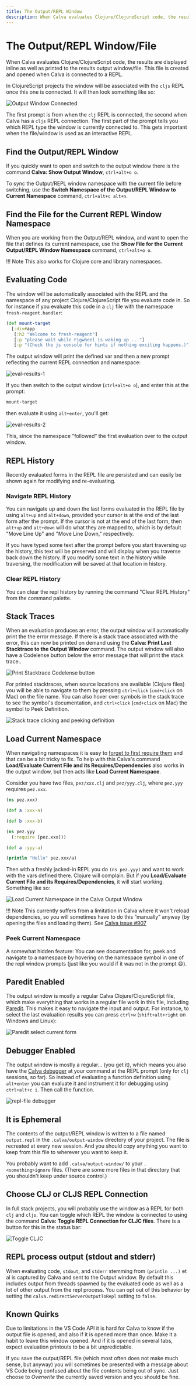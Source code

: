 ```yaml
---
title: The Output/REPL Window
description: When Calva evaluates Clojure/ClojureScript code, the results are displayed inline as well as printed to the results output window.
---
```


# The Output/REPL Window/File

When Calva evaluates Clojure/ClojureScript code, the results are displayed inline as well as printed to the results output window/file. This file is created and opened when Calva is connected to a REPL.

In ClojureScript projects the window will be associated with the `cljs` REPL once this one is connected. It will then look something like so:

![Output Window Connected](images/howto/output/output-window-connected.png)

The first prompt is from when the `clj` REPL is connected, the second when Calva has a `cljs` REPL connection. The first part of the prompt tells you which REPL type the window is currently connected to. This gets important when the file/window is used as an interactive REPL.

## Find the Output/REPL Window

If you quickly want to open and switch to the output window there is the command **Calva: Show Output Window**, `ctrl+alt+o o`.

To sync the Output/REPL window namespace with the current file before switching, use the **Switch Namespace of the Output/REPL Window to Current Namespace** command, `ctrl+alt+c alt+n`.

## Find the File for the Current REPL Window Namespace

When you are working from the Output/REPL window, and want to open the file that defines its current namespace, use the **Show File for the Current Output/REPL Window Namespace** command, `ctrl+alt+o o`.

!!! Note
    This also works for Clojure core and library namespaces.

## Evaluating Code

The window will be automatically associated with the REPL and the namespace of any project Clojure/ClojureScript file you evaluate code in. So for instance if you evaluate this code in a `clj` file with the namespace `fresh-reagent.handler`:

```clojure
(def mount-target
  [:div#app
   [:h2 "Welcome to fresh-reagent"]
   [:p "please wait while Figwheel is waking up ..."]
   [:p "(Check the js console for hints if nothing exciting happens.)"]])
```

The output window will print the defined var and then a new prompt reflecting the current REPL connection and namespace:

![eval-results-1](images/howto/output/eval-results-1.png)

If you then switch to the output window (`ctrl+alt+o o`), and enter this at the prompt:

```clojure
mount-target
```

then evaluate it using `alt+enter`, you'll get:

![eval-results-2](images/howto/output/eval-results-2.png)

This, since the namespace ”followed” the first evaluation over to the output window.

## REPL History

Recently evaluated forms in the REPL file are persisted and can easily be shown again for modifying and re-evaluating.

### Navigate REPL History

You can navigate up and down the last forms evaluated in the REPL file by using `alt+up` and `alt+down`, provided your cursor is at the end of the last form after the prompt. If the cursor is not at the end of the last form, then `alt+up` and `alt+down` will do what they are mapped to, which is by default "Move Line Up" and "Move Line Down," respectively.

If you have typed some text after the prompt before you start traversing up the history, this text will be preserved and will display when you traverse back down the history. If you modify some text in the history while traversing, the modification will be saved at that location in history.

### Clear REPL History

You can clear the repl history by running the command "Clear REPL History" from the command palette.

## Stack Traces

When an evaluation produces an error, the output window will automatically print the the error message. If there is a stack trace associated with the error, this can now be printed on demand using the **Calva: Print Last Stacktrace to the Output Window** command. The output window will also have a Codelense button below the error message that will print the stack trace..

![Print Stacktrace Codelense button](images/howto/output/print-stacktrace-codelense.png "Print Stacktrace Codelense button")

For printed stacktraces, when source locations are available (Clojure files) you will be able to navigate to them by pressing `ctrl+click` (`cmd+click` on Mac) on the file name. You can also hover over symbols in the stack trace to see the symbol's documentation, and `ctrl+click` (`cmd+click` on Mac) the symbol to Peek Definition.

![Stack trace clicking and peeking definition](images/howto/output/stack-traces.gif "Stack trace clicking and peeking definition")

## Load Current Namespace

When navigating namespaces it is easy to [forget to first require them](https://clojure.org/guides/repl/navigating_namespaces#_how_things_can_go_wrong) and that can be a bit tricky to fix. To help with this Calva's command **Load/Evaluate Current File and its Requires/Dependencies** also works in the output window, but then acts like **Load Current Namespace**.

Consider you have two files, `pez/xxx.clj` and `pez/yyy.clj`, where `pez.yyy` requires `pez.xxx`.

```clojure
(ns pez.xxx)

(def a :xxx-a)

(def b :xxx-b)
```

```clojure
(ns pez.yyy
  (:require [pez.xxx]))

(def a :yyy-a)

(println "Hello" pez.xxx/a)
```

Then with a freshly jacked-in REPL you do `(ns pez.yyy)` and want to work with the vars defined there. Clojure will complain. But if you **Load/Evaluate Current File and its Requires/Dependencies**, it will start working. Something like so:

![Load Current Namespace in the Calva Output Window](images/howto/output/load-current-namespace.png)

!!! Note
    This currently suffers from a limitation in Calva where it won't reload dependencies, so you will sometimes have to do this ”manually” anyway (by opening the files and loading them). See [Calva issue #907](https://github.com/BetterThanTomorrow/calva/issues/907)

### Peek Current Namespace

A somewhat hidden feature: You can see documentation for, peek and navigate to a namespace by hovering on the namespace symbol in one of the repl window prompts (just like you would if it was not in the prompt 😄).

## Paredit Enabled

The output window is mostly a regular Calva Clojure/ClojureScript file, which make everything that works in a regular file work in this file, including [Paredit](paredit.md). This makes it easy to navigate the input and output. For instance, to select the last evaluation results you can press `ctrl+w` (`shift+alt+right` on Windows and Linux):

![Paredit select current form](images/howto/output/select-last-result.png)

## Debugger Enabled

The output window is mostly a regular... (you get it), which means you also have the [Calva debugger](debugger.md) at your command at the REPL prompt (only for `clj` sessions, so far). So instead of evaluating a function definition using `alt+enter` you can evaluate it and instrument it for debugging using `ctrl+alt+c i`. Then call the function.

![repl-file debugger](images/howto/output/repl-file-debugger.png)

## It is Ephemeral

The contents of the output/REPL window is written to a file named `output.repl` in the `.calva/output-window` directory of your project. The file is recreated at every new session. And you should copy anything you want to keep from this file to wherever you want to keep it.

You probably want to add `.calva/output-window/` to your `.<something>ignore` files. (There are some more files in that directory that you shouldn't keep under source control.)

## Choose CLJ or CLJS REPL Connection

In full stack projects, you will probably use the window as a REPL for both `clj` and `cljs`. You can toggle which REPL the window is connected to using the command **Calva: Toggle REPL Connection for CLJC files**. There is a button for this in the status bar:

![Toggle CLJC](images/howto/cljc-toggle-button.png)

## REPL process output (stdout and stderr)

When evaluating code, `stdout`, and `stderr` stemming from `(println ...)` et al is captured by Calva and sent to the Output window. By default this includes output from threads spawned by the evaluated code as well as a lot of other output from the repl process. You can opt out of this behavior by setting the `calva.redirectServerOutputToRepl` setting to `false`.

## Known Quirks

Due to limitations in the VS Code API it is hard for Calva to know if the output file is opened, and also if it is opened more than once. Make it a habit to leave this window opened. And if it is opened in several tabs, expect evaluation printouts to be a bit unpredictable.

If you save the output/REPL file (which most often does not make much sense, but anyway) you will sometimes be presented with a message about VS Code being confused about the file contents being out of sync. Just choose to *Overwrite* the currently saved version and you should be fine.
